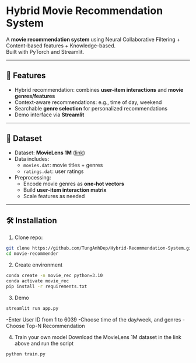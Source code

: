# Hybrid Movie Recommendation System

A **movie recommendation system** using Neural Collaborative Filtering + Content-based features + Knowledge-based.  
Built with PyTorch and Streamlit.

---

## 🔹 Features

- Hybrid recommendation: combines **user-item interactions** and **movie genres/features**
- Context-aware recommendations: e.g., time of day, weekend
- Searchable **genre selection** for personalized recommendations
- Demo interface via **Streamlit**

---

## 📁 Dataset

- Dataset: **MovieLens 1M** ([link](https://grouplens.org/datasets/movielens/1m/))
- Data includes:
  - `movies.dat`: movie titles + genres
  - `ratings.dat`: user ratings
- Preprocessing:
  - Encode movie genres as **one-hot vectors**
  - Build **user-item interaction matrix**
  - Scale features as needed

---

## 🛠️ Installation

1. Clone repo:

```bash
git clone https://github.com/TungAnhDep/Hybrid-Recommendation-System.git
cd movie-recommender
```
2. Create environment
```bash
conda create -n movie_rec python=3.10
conda activate movie_rec
pip install -r requirements.txt
```
3. Demo
```bash
streamlit run app.py
```
-Enter User ID from 1 to 6039
-Choose time of the day/week, and genres
-Choose Top-N Recommendation

4. Train your own model
Download the MovieLens 1M dataset in the link above and run the script 
```bash
python train.py
```
